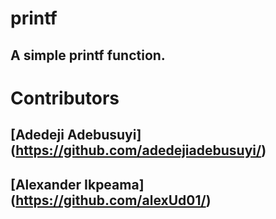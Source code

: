 # printf
## A simple printf function.
###
###
# Contributors
## [Adedeji Adebusuyi] (https://github.com/adedejiadebusuyi/)
## [Alexander Ikpeama] (https://github.com/alexUd01/)
